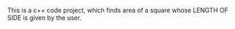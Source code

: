This is a c++ code project, which finds area of a square whose LENGTH OF SIDE is given by the user.
